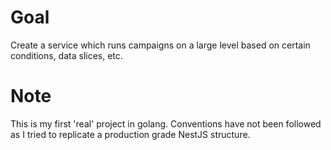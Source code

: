 # Goal

Create a service which runs campaigns on a large level based on certain conditions, data slices, etc.

# Note

This is my first 'real' project in golang. Conventions have not been followed as I tried to replicate a production grade NestJS structure.